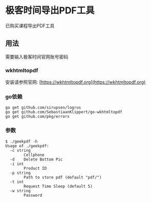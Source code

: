 # 极客时间导出PDF工具

已购买课程导出PDF工具

## 用法

需要输入极客时间官网账号密码

### wkhtmltopdf

安装请参照官网: [https://wkhtmltopdf.org](https://wkhtmltopdf.org)

### go依赖

```shell
go get github.com/sirupsen/logrus
go get github.com/SebastiaanKlippert/go-wkhtmltopdf
go get github.com/pkg/errors
```

### 参数

```shell
$ ./geekpdf -h
Usage of ./geekpdf:
  -c string
        Cellphone
  -d    Delete Bottom Pic
  -i int
        Product ID
  -p string
        Path to store pdf (default "pdf/")
  -t int
        Request Time Sleep (default 5)
  -w string
        Password
```
